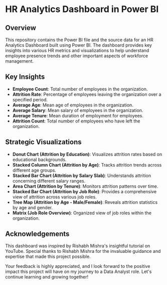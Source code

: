 # HR Analytics Dashboard in Power BI

## Overview

This repository contains the Power BI file and the source data for an HR Analytics Dashboard built using Power BI. The dashboard provides key insights into various HR metrics and visualizations to help understand employee presence trends and other important aspects of workforce management.

## Key Insights

- **Employee Count**: Total number of employees in the organization.
- **Attrition Rate**: Percentage of employees leaving the organization over a specified period.
- **Average Age**: Mean age of employees in the organization.
- **Average Salary**: Mean salary of employees in the organization.
- **Average Tenure**: Mean duration of employment for employees.
- **Attrition Count**: Total number of employees who have left the organization.

## Strategic Visualizations

- **Donut Chart (Attrition by Education)**: Visualizes attrition rates based on educational backgrounds.
- **Stacked Column Chart (Attrition by Age)**: Tracks attrition trends across different age groups.
- **Stacked Bar Chart (Attrition by Salary Slab)**: Understands attrition concerning different salary ranges.
- **Area Chart (Attrition by Tenure)**: Monitors attrition patterns over time.
- **Stacked Bar Chart (Attrition by Job Role)**: Provides a comprehensive view of attrition across various job roles.
- **Tree Map (Attrition by Age - Male/Female)**: Reveals attrition statistics by age and gender.
- **Matrix (Job Role Overview)**: Organized view of job roles within the organization.

## Acknowledgements

This dashboard was inspired by Rishabh Mishra's insightful tutorial on YouTube. Special thanks to Rishabh Mishra for the invaluable guidance and expertise that made this project possible.

Your feedback is highly appreciated, and I look forward to the positive impact this project will have on my journey to a Data Analyst role. Let's continue learning and growing together!
